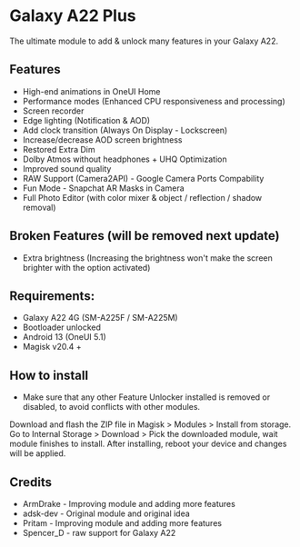 # Galaxy A22 Plus
The ultimate module to add & unlock many features in your Galaxy A22.

## Features
- High-end animations in OneUI Home
- Performance modes (Enhanced CPU responsiveness and processing)
- Screen recorder
- Edge lighting (Notification & AOD)
- Add clock transition (Always On Display - Lockscreen)
- Increase/decrease AOD screen brightness
- Restored Extra Dim
- Dolby Atmos without headphones + UHQ Optimization
- Improved sound quality
- RAW Support (Camera2API) - Google Camera Ports Compability
- Fun Mode - Snapchat AR Masks in Camera
- Full Photo Editor (with color mixer & object / reflection / shadow removal)

## Broken Features (will be removed next update)
- Extra brightness (Increasing the brightness won't make the screen brighter with the option activated)


## Requirements:
- Galaxy A22 4G (SM-A225F / SM-A225M)
- Bootloader unlocked
- Android 13 (OneUI 5.1)
- Magisk v20.4 +

## How to install
- Make sure that any other Feature Unlocker installed is removed or disabled, to avoid conflicts with other modules.

Download and flash the ZIP file in Magisk > Modules > Install from storage.
 Go to Internal Storage > Download > Pick the downloaded module, wait module finishes to install.
 After installing, reboot your device and changes will be applied.

## Credits
- ArmDrake - Improving module and adding more features
- adsk-dev - Original module and original idea
- Pritam - Improving module and adding more features
- Spencer_D - raw support for Galaxy A22
